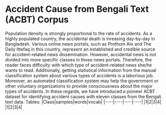 # Accident Cause from Bengali Text (ACBT) Corpus
Population density is strongly proportional to the rate of accidents. As a highly populated country, the accidental death is inreasing day-by-day in Bangladesh. Various online news portals, such as Prothom Alo and The Daily Ittefaq in this country, represent an established and credible source for accident-related news dissemination. However, accidental news is not divided into more specific classes in those news portals. Therefore, the reader faces difficulty with which type of accident-related news she/he wants to read. Additionally, getting statistical information from the manual classification system about various types of accidents is a laborious job. Moreover, an automated classification system may help the government or other voluntary organizations to provide consciousness about the major types of accidents. In these regards, we have introduced a pioneer ACBT dataset for identifying accident causes with eleven classes from the Bengali text data.
Tables:
|Class|samples|words|vocab|
|----|----|----|----|
|1|2|3|4|
|1|2|3|4|
